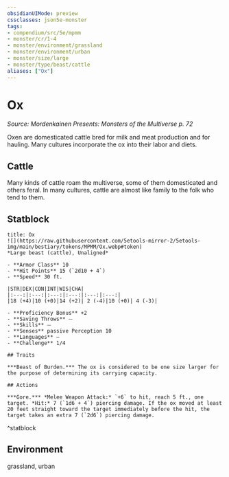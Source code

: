 ```yaml
---
obsidianUIMode: preview
cssclasses: json5e-monster
tags:
- compendium/src/5e/mpmm
- monster/cr/1-4
- monster/environment/grassland
- monster/environment/urban
- monster/size/large
- monster/type/beast/cattle
aliases: ["Ox"]
---
```

# Ox
*Source: Mordenkainen Presents: Monsters of the Multiverse p. 72*  

Oxen are domesticated cattle bred for milk and meat production and for hauling. Many cultures incorporate the ox into their labor and diets.

## Cattle

Many kinds of cattle roam the multiverse, some of them domesticated and others feral. In many cultures, cattle are almost like family to the folk who tend to them.

## Statblock

```ad-statblock
title: Ox
![](https://raw.githubusercontent.com/5etools-mirror-2/5etools-img/main/bestiary/tokens/MPMM/Ox.webp#token)
*Large beast (cattle), Unaligned*

- **Armor Class** 10
- **Hit Points** 15 (`2d10 + 4`)
- **Speed** 30 ft.

|STR|DEX|CON|INT|WIS|CHA|
|:---:|:---:|:---:|:---:|:---:|:---:|
|18 (+4)|10 (+0)|14 (+2)| 2 (-4)|10 (+0)| 4 (-3)|

- **Proficiency Bonus** +2
- **Saving Throws** ⏤
- **Skills** ⏤
- **Senses** passive Perception 10
- **Languages** —
- **Challenge** 1/4

## Traits

***Beast of Burden.*** The ox is considered to be one size larger for the purpose of determining its carrying capacity.

## Actions

***Gore.*** *Melee Weapon Attack:* `+6` to hit, reach 5 ft., one target. *Hit:* 7 (`1d6 + 4`) piercing damage. If the ox moved at least 20 feet straight toward the target immediately before the hit, the target takes an extra 7 (`2d6`) piercing damage.
```
^statblock

## Environment

grassland, urban